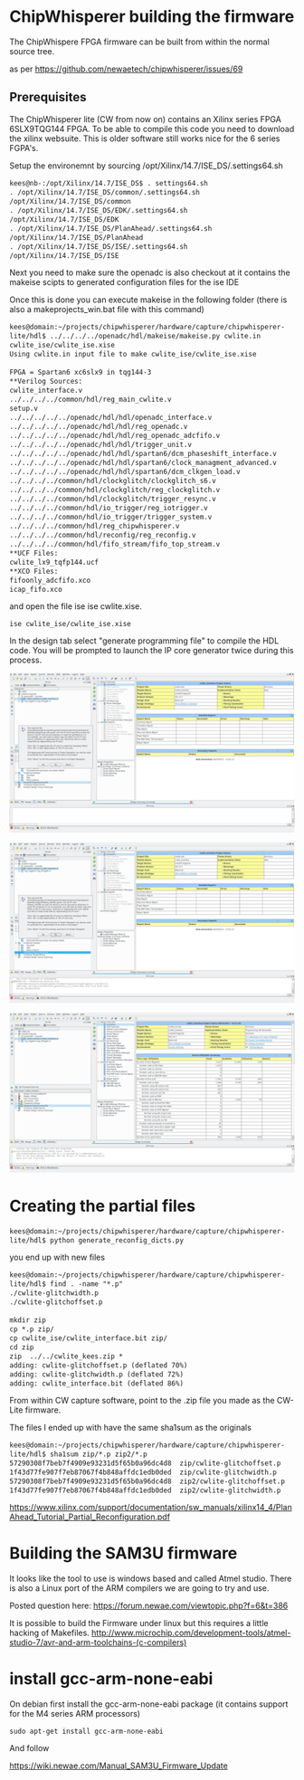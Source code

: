 # ChipWhisperer building the firmware

The ChipWhispere FPGA firmware can be built from within the normal source tree.

as per https://github.com/newaetech/chipwhisperer/issues/69

## Prerequisites

The ChipWhisperer lite (CW from now on) contains an Xilinx series FPGA 6SLX9TQG144
FPGA. To be able to compile this code you need to download the xilinx websuite. This is older software still works nice for the 6 series FGPA's.

Setup the environemnt by sourcing /opt/Xilinx/14.7/ISE_DS/.settings64.sh


    kees@nb-:/opt/Xilinx/14.7/ISE_DS$ . settings64.sh 
    . /opt/Xilinx/14.7/ISE_DS/common/.settings64.sh /opt/Xilinx/14.7/ISE_DS/common
    . /opt/Xilinx/14.7/ISE_DS/EDK/.settings64.sh /opt/Xilinx/14.7/ISE_DS/EDK
    . /opt/Xilinx/14.7/ISE_DS/PlanAhead/.settings64.sh /opt/Xilinx/14.7/ISE_DS/PlanAhead
    . /opt/Xilinx/14.7/ISE_DS/ISE/.settings64.sh /opt/Xilinx/14.7/ISE_DS/ISE


Next you need to make sure the openadc is also checkout at it contains the makeise scipts to generated configuration files for the ise IDE

Once this is done you can execute makeise in the following folder (there is also a makeprojects_win.bat file with this command)

    kees@domain:~/projects/chipwhisperer/hardware/capture/chipwhisperer-lite/hdl$ ../../../../openadc/hdl/makeise/makeise.py cwlite.in cwlite_ise/cwlite_ise.xise
    Using cwlite.in input file to make cwlite_ise/cwlite_ise.xise

    FPGA = Spartan6 xc6slx9 in tqg144-3
    **Verilog Sources:
    cwlite_interface.v
    ../../../../common/hdl/reg_main_cwlite.v
    setup.v
    ../../../../../openadc/hdl/hdl/openadc_interface.v
    ../../../../../openadc/hdl/hdl/reg_openadc.v
    ../../../../../openadc/hdl/hdl/reg_openadc_adcfifo.v
    ../../../../../openadc/hdl/hdl/trigger_unit.v
    ../../../../../openadc/hdl/hdl/spartan6/dcm_phaseshift_interface.v
    ../../../../../openadc/hdl/hdl/spartan6/clock_managment_advanced.v
    ../../../../../openadc/hdl/hdl/spartan6/dcm_clkgen_load.v
    ../../../../common/hdl/clockglitch/clockglitch_s6.v
    ../../../../common/hdl/clockglitch/reg_clockglitch.v
    ../../../../common/hdl/clockglitch/trigger_resync.v
    ../../../../common/hdl/io_trigger/reg_iotrigger.v
    ../../../../common/hdl/io_trigger/trigger_system.v
    ../../../../common/hdl/reg_chipwhisperer.v
    ../../../../common/hdl/reconfig/reg_reconfig.v
    ../../../../common/hdl/fifo_stream/fifo_top_stream.v
    **UCF Files:
    cwlite_lx9_tqfp144.ucf
    **XCO Files:
    fifoonly_adcfifo.xco
    icap_fifo.xco



and open the file ise ise cwlite.xise.

    ise cwlite_ise/cwlite_ise.xise 


In the design tab select "generate programming file" to compile the HDL code. You will be prompted to launch the IP core generator twice during this process.


![](pics/generate_ip01.png)


![](pics/generate_ip02.png)



![](pics/report_after_generating_bit_file.png)
        

# Creating the partial files


    kees@domain:~/projects/chipwhisperer/hardware/capture/chipwhisperer-lite/hdl$ python generate_reconfig_dicts.py

you end up with new files

    kees@domain:~/projects/chipwhisperer/hardware/capture/chipwhisperer-lite/hdl$ find . -name "*.p"
    ./cwlite-glitchwidth.p
    ./cwlite-glitchoffset.p

    mkdir zip
    cp *.p zip/
    cp cwlite_ise/cwlite_interface.bit zip/
    cd zip
    zip  ../../cwlite_kees.zip *
    adding: cwlite-glitchoffset.p (deflated 70%)
    adding: cwlite-glitchwidth.p (deflated 72%)
    adding: cwlite_interface.bit (deflated 86%)

From within CW capture software, point to the .zip file you made as the CW-Lite firmware.

The files I ended up with have the same sha1sum as the originals

    kees@domain:~/projects/chipwhisperer/hardware/capture/chipwhisperer-lite/hdl$ sha1sum zip/*.p zip2/*.p
    57290308f7beb7f4909e93231d5f65b0a96dc4d8  zip/cwlite-glitchoffset.p
    1f43d77fe907f7eb87067f4b848affdc1edb0ded  zip/cwlite-glitchwidth.p
    57290308f7beb7f4909e93231d5f65b0a96dc4d8  zip2/cwlite-glitchoffset.p
    1f43d77fe907f7eb87067f4b848affdc1edb0ded  zip2/cwlite-glitchwidth.p

https://www.xilinx.com/support/documentation/sw_manuals/xilinx14_4/PlanAhead_Tutorial_Partial_Reconfiguration.pdf




# Building the SAM3U firmware

It looks like the tool to use is windows based and called Atmel studio.
There is also a Linux port of the ARM compilers we are going to try and use.

Posted question here: https://forum.newae.com/viewtopic.php?f=6&t=386

It is possible to build the Firmware under linux but this requires a little hacking of Makefiles.
http://www.microchip.com/development-tools/atmel-studio-7/avr-and-arm-toolchains-(c-compilers)


# install gcc-arm-none-eabi

On debian first install the gcc-arm-none-eabi package (it contains support for the M4 series ARM processors)

	sudo apt-get install gcc-arm-none-eabi

And follow 

https://wiki.newae.com/Manual_SAM3U_Firmware_Update
